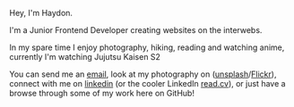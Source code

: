 Hey, I'm Haydon.

I'm a Junior Frontend Developer creating websites on the interwebs.

In my spare time I enjoy photography, hiking, reading and watching anime, currently I'm watching Jujutsu Kaisen S2

You can send me an [email](mailto:haydon.curteis-lateo@outlook.com), look at my photography on ([unsplash](https://unsplash.com/@hayhaydz)/[Flickr](https://www.flickr.com/photos/199728645@N02/)), connect with me on [linkedin](https://www.linkedin.com/in/hayhaydz/) (or the cooler LinkedIn [read.cv](https://read.cv/hayhaydz)), or just have a browse through some of my work here on GitHub!
